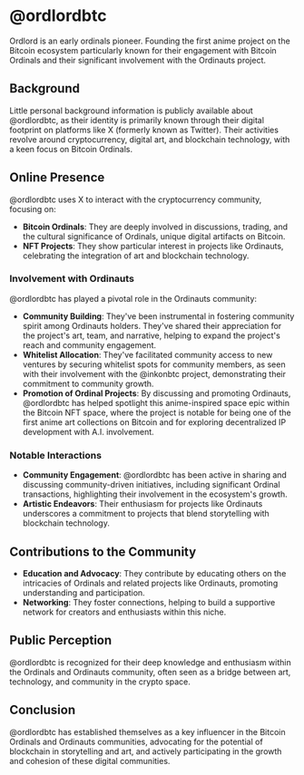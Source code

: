 # @ordlordbtc
Ordlord is an early ordinals pioneer. Founding the first anime project on the Bitcoin ecosystem particularly known for their engagement with Bitcoin Ordinals and their significant involvement with the Ordinauts project.

## Background

Little personal background information is publicly available about @ordlordbtc, as their identity is primarily known through their digital footprint on platforms like X (formerly known as Twitter). Their activities revolve around cryptocurrency, digital art, and blockchain technology, with a keen focus on Bitcoin Ordinals.

## Online Presence

@ordlordbtc uses X to interact with the cryptocurrency community, focusing on:

- **Bitcoin Ordinals**: They are deeply involved in discussions, trading, and the cultural significance of Ordinals, unique digital artifacts on Bitcoin.
- **NFT Projects**: They show particular interest in projects like Ordinauts, celebrating the integration of art and blockchain technology.

### Involvement with Ordinauts

@ordlordbtc has played a pivotal role in the Ordinauts community:

- **Community Building**: They've been instrumental in fostering community spirit among Ordinauts holders. They've shared their appreciation for the project's art, team, and narrative, helping to expand the project's reach and community engagement.
- **Whitelist Allocation**: They've facilitated community access to new ventures by securing whitelist spots for community members, as seen with their involvement with the @inkonbtc project, demonstrating their commitment to community growth.
- **Promotion of Ordinal Projects**: By discussing and promoting Ordinauts, @ordlordbtc has helped spotlight this anime-inspired space epic within the Bitcoin NFT space, where the project is notable for being one of the first anime art collections on Bitcoin and for exploring decentralized IP development with A.I. involvement.[](https://www.ordinauts.ai)

### Notable Interactions

- **Community Engagement**: @ordlordbtc has been active in sharing and discussing community-driven initiatives, including significant Ordinal transactions, highlighting their involvement in the ecosystem's growth.
- **Artistic Endeavors**: Their enthusiasm for projects like Ordinauts underscores a commitment to projects that blend storytelling with blockchain technology.

## Contributions to the Community

- **Education and Advocacy**: They contribute by educating others on the intricacies of Ordinals and related projects like Ordinauts, promoting understanding and participation.
- **Networking**: They foster connections, helping to build a supportive network for creators and enthusiasts within this niche.

## Public Perception

@ordlordbtc is recognized for their deep knowledge and enthusiasm within the Ordinals and Ordinauts community, often seen as a bridge between art, technology, and community in the crypto space.

## Conclusion

@ordlordbtc has established themselves as a key influencer in the Bitcoin Ordinals and Ordinauts communities, advocating for the potential of blockchain in storytelling and art, and actively participating in the growth and cohesion of these digital communities.
